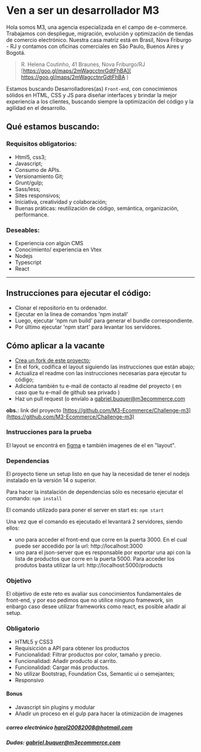 # Ven a ser un desarrollador M3

Hola somos M3, una agencia especializada en el campo de e-commerce. Trabajamos con despliegue, migración, evolución y optimización de tiendas de comercio electrónico. Nuestra casa matriz está en Brasil, Nova Friburgo - RJ y contamos con oficinas comerciales en São Paulo, Buenos Aires y Bogotá.
> R. Helena Coutinho, 41 
> Braunes, Nova Friburgo/RJ
[https://goo.gl/maps/2mWagcctnrGdtFhBA]( https://goo.gl/maps/2mWagcctnrGdtFhBA )

Estamos buscando Desarrolladores(as) `Front-end`, con conocimienos sólidos en HTML, CSS y JS para diseñar interfaces y brindar la mejor experiencia a los clientes, buscando siempre la optimización del código y la agilidad en el desarrollo.

## Qué estamos buscando:

### Requisitos obligatorios:

- Html5, css3;
- Javascript;
- Consumo de APIs.
- Versionamiento Git;
- Grunt/gulp;
- Sass/less;
- Sites responsivos;
- Iniciativa, creatividad y colaboración;
- Buenas práticas: reutilización de código, semántica, organización, performance.

### Deseables:

- Experiencia con algún CMS
- Conocimiento/ experiencia en Vtex
- Nodejs
- Typescript
- React

----
## Instrucciones para ejecutar el código:

- Clonar el repositorio en tu ordenador.
- Ejecutar en la linea de comandos 'npm install'
- Luego, ejecutar 'npm run build' para generar el bundle correspondiente.
- Por último ejecutar 'npm start' para levantar los servidores. 

## Cómo aplicar a la vacante

- [Crea un fork de este proyecto;](https://github.com/M3-Ecommerce/Challenge-m3/fork)
- En el fork, codifica el layout siguiendo las instrucciones que están abajo;
- Actualiza el readme con las instrucciones necesarias para ejecutar tu código;
- Adiciona también tu e-mail de contacto al readme del proyecto ( en caso que tu e-mail de github sea privado )
- Haz un pull request (o envíalo a [gabriel.buquer@m3ecommerce.com](mailto:gabriel.buquer@m3ecommerce.com?subject=Vacante%20DEV%20-%20M3)


**obs.**: link del proyecto [https://github.com/M3-Ecommerce/Challenge-m3](https://github.com/M3-Ecommerce/Challenge-m3)

### Instrucciones para la prueba

El layout se encontrá en [figma](https://www.figma.com/file/hPfcV6VClVfkHCtje9997Q/Desafio-m3?node-id=0%3A1) e también imagenes de el en "layout".

### Dependencias

El proyecto tiene un setup listo en que hay la necesidad de tener el nodejs instalado en la versión 14 o superior.

Para hacer la instalación de dependencias sólo es necesario ejecutar el comando: `npm install`

El comando utilizado para poner el server en start es: `npm start`

Una vez que el comando es ejecutado el levantará 2 servidores, siendo ellos:
 - uno para acceder el front-end que corre en la puerta 3000. En el cual puede ser accedido por la url: http://localhost:3000
 - uno para el json-server que es responsable por exportar una api con la lista de productos que corre en la puerta 5000. Para acceder los produtos basta utilizar la url: http://localhost:5000/products

### Objetivo

El objetivo de este reto es avaliar sus conocimientos fundamentales de front-end, y por eso pedimos que no utilice ninguno framework, sin enbargo caso desee utilizar frameworks como react, es posible añadir al setup.

### Obligatorio

- HTML5 y CSS3
- Requisicción a API para obtener los productos
- Funcionalidad: Filtrar productos por color, tamaño y precio.
- Funcionalidad: Añadir producto al carrito.
- Funcionalidad: Cargar más productos.
- No utilizar Bootstrap, Foundation Css, Semantic ui o semejantes;
- Responsivo

#### Bonus

- Javascript sin plugins y modular
- Añadir un proceso en el gulp para hacer la otimización de imagenes
##### correo electrónico harol20082008@hotmail.com
##### Dudas: [gabriel.buquer@m3ecommerce.com](mailto:gabriel.buquer@m3ecommerce.com?subject=Consulta%20Vacante%20DEV%20-%20M3)
